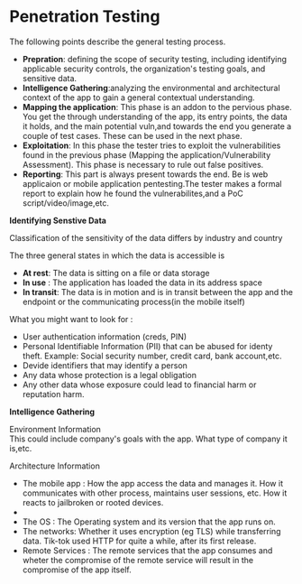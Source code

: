 <h1>Penetration Testing</h1>
<p>The following points describe the general testing process.</p>
<ul>
  <li><b>Prepration</b>: defining the scope of security testing, including identifying applicable security controls, the organization's testing goals, and sensitive data.</li>
  <li><b>Intelligence Gathering</b>:analyzing the environmental and architectural context of the app to gain a general contextual understanding.</li>
  <li><b>Mapping the application</b>: This phase is an addon to the pervious phase. You get the through understanding of the app, its entry points, the data it holds, and the main potential vuln,and towards the end you generate a couple of test cases. These can be used in the next phase.</li>
  <li><b>Exploitation</b>: In this phase the tester tries to exploit the vulnerabilities found in the previous phase (Mapping the application/Vulnerability Assessment). This phase is necessary to rule out false positives.</li>
  <li><b>Reporting</b>: This part is always present towards the end. Be is web applicaion or mobile application pentesting.The tester makes a formal report to explain how he found the vulnerabilites,and a PoC script/video/image,etc.</li>
</ul>

  
<p><b>Identifying Senstive Data</b></p>
<p>Classification of the sensitivity of the data differs by industry and country</p>
<p>The three general states in which the data is accessible is </p>
<ul>
  <li><b>At rest</b>: The data is sitting on a file or data storage</li>
  <li><b>In use</b> : The application has loaded the data in its address space</li>
  <li><b>In transit</b>: The data is in motion and is in transit between the app and the endpoint or the communicating process(in the mobile itself)</li>
</ul>

<p>What you might want to look for : </p>
<ul>
  <li>User authentication information (creds, PIN)</li>
  <li>Personal Identifiable Information (PII) that can be abused for identy theft. Example: Social security number, credit card, bank account,etc.</li>
  <li>Devide identifiers that may identify a person</li>
  <li>Any data whose protection is a legal obligation</li>
  <li>Any other data whose exposure could lead to financial harm or reputation harm.</li>
</ul>

<p><b>Intelligence Gathering</b><p>
<p>Environment Information <br> This could include company's goals with the app. What type of company it is,etc. </p>
<p>Architecture Information</p>
<ul>
<li>The mobile app : How the app access the data and manages it. How it communicates with other process, maintains user sessions, etc. How it reacts to jailbroken or rooted devices.<li>
<li>The OS : The Operating system and its version that the app runs on.</li>
<li>The networks: Whether it uses encryption (eg TLS) while transferring data. Tik-tok used HTTP for quite a while, after its first release.</li>
<li>Remote Services : The remote services that the app consumes and wheter the compromise of the remote service will result in the compromise of the app itself.</li>
</ul>

